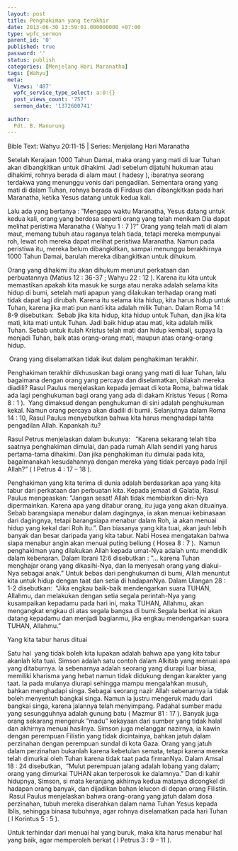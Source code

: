 ```yaml
---
layout: post
title: Penghakiman yang terakhir
date: 2013-06-30 13:59:01.000000000 +07:00
type: wpfc_sermon
parent_id: '0'
published: true
password: ''
status: publish
categories: [Menjelang Hari Maranatha]
tags: [Wahyu]
meta:
  Views: '487'
  wpfc_service_type_select: a:0:{}
  post_views_count: '757'
  sermon_date: '1372600741'
  
author:
  Pdt. B. Manurung
---
```

<p>Bible Text: Wahyu 20:11-15 | Series: Menjelang Hari Maranatha</p>
<p>Setelah Kerajaan 1000 Tahun Damai, maka orang yang mati di luar Tuhan akan dibangkitkan untuk dihakimi. Jadi sebelum dijatuhi hukuman atau dihakimi, rohnya berada di alam maut ( hadesy ), ibaratnya seorang terdakwa yang menunggu vonis dari pengadilan. Sementara orang yang mati di dalam Tuhan, rohnya berada di Firdaus dan dibangkitkan pada hari Maranatha, ketika Yesus datang untuk kedua kali.</p>
<p>Lalu ada yang bertanya : ”Mengapa waktu Maranatha, Yesus datang untuk kedua kali, orang yang berdosa seperti orang yang telah menikam Dia dapat melihat peristiwa Maranatha ( Wahyu 1 : 7 )?” Orang yang telah mati di alam maut, memang tubuh atau raganya telah tiada, tetapi mereka mempunyai roh, lewat roh mereka dapat melihat peristiwa Maranatha. Namun pada peristiwa itu, mereka belum dibangkitkan, sampai menunggu berakhirnya 1000 Tahun Damai, barulah mereka dibangkitkan untuk dihukum.</p>
<p>Orang yang dihakimi itu akan dihukum menurut perkataan dan perbuatannya (Matius 12 : 36-37 ; Wahyu 22 : 12 ). Karena itu kita untuk  memastikan apakah kita masuk ke surga atau neraka adalah selama kita hidup di bumi, setelah mati apapun yang dilakukan terhadap orang mati tidak dapat lagi dirubah. Karena itu selama kita hidup, kita harus hidup untuk Tuhan, karena jika mati pun nanti kita adalah milik Tuhan. Dalam Roma 14 : 8-9 disebutkan:  Sebab jika kita hidup, kita hidup untuk Tuhan, dan jika kita mati, kita mati untuk Tuhan. Jadi baik hidup atau mati, kita adalah milik Tuhan. Sebab untuk itulah Kristus telah mati dan hidup kembali, supaya Ia menjadi Tuhan, baik atas orang-orang mati, maupun atas orang-orang hidup.</p>
<p> Orang yang diselamatkan tidak ikut dalam penghakiman terakhir.</p>
<p>Penghakiman terakhir dikhususkan bagi orang yang mati di luar Tuhan, lalu bagaimana dengan orang yang percaya dan diselamatkan, bilakah mereka diadili? Rasul Paulus menjelaskan kepada jemaat di kota Roma, bahwa tidak ada lagi penghukuman bagi orang yang ada di dakam Kristus Yesus ( Roma 8 : 1 ).  Yang dimaksud dengan penghukuman di sini adalah penghukuman kekal. Namun orang percaya akan diadili di bumii. Selanjutnya dalam Roma 14 : 10, Rasul Paulus menyebutkan bahwa kita harus menghadapi tahta pengadilan Allah. Kapankah itu?</p>
<p>Rasul Petrus menjelaskan dalam bukunya:   ”Karena sekarang telah tiba saatnya penghakiman dimulai, dan pada rumah Allah sendiri yang harus pertama-tama dihakimi. Dan jika penghakiman itu dimulai pada kita, bagaimanakah kesudahannya dengan mereka yang tidak percaya pada Injil Allah?” ( I Petrus 4 : 17 – 18 ).</p>
<p>Penghakiman yang kita terima di dunia adalah berdasarkan apa yang kita tabur dari perkataan dan perbuatan kita. Kepada jemaat di Galatia, Rasul Paulus mengeaskan: ”Jangan sesat! Allah tidak membiarkan diri-Nya dipermainkan. Karena apa yang ditabur orang, itu juga yang akan dituainya. Sebab barangsiapa menabur dalam dagingnya, ia akan menuai kebinasaan dari dagingnya, tetapi barangsiapa menabur dalam Roh, ia akan menuai hidup yang kekal dari Roh itu.”. Dan biasanya yang kita tuai, akan jauh lebih banyak dan besar daripada yang kita tabur. Nabi Hosea mengatakan bahwa siapa menabur angin akan menuai puting beliung ( Hosea 8 : 7 ).  Namun penghakiman yang dilakukan Allah kepada umat-Nya adalah untu mendidik dalam kebenaran. Dalam Ibrani 12:6 disebutkan : ”... karena Tuhan menghajar orang yang dikasihi-Nya, dan Ia menyesah orang yang diakui-Nya sebagai anak.” Untuk bebas dari penghukuman di bumi, Allah menuntut kita untuk hidup dengan taat dan setia di hadapanNya. Dalam Ulangan 28 : 1-2 disebutkan:  "Jika engkau baik-baik mendengarkan suara TUHAN, Allahmu, dan melakukan dengan setia segala perintah-Nya yang kusampaikan kepadamu pada hari ini, maka TUHAN, Allahmu, akan mengangkat engkau di atas segala bangsa di bumi.Segala berkat ini akan datang kepadamu dan menjadi bagianmu, jika engkau mendengarkan suara TUHAN, Allahmu.”</p>
<p>Yang kita tabur harus dituai</p>
<p>Satu hal  yang tidak boleh kita lupakan adalah bahwa apa yang kita tabur akanlah kita tuai. Simson adalah satu contoh dalam Alkitab yang menuai apa yang ditaburnya. Ia sebenarnya adalah seorang yang diurapi luar biasa, memiliki kharisma yang hebat namun tidak didukung dengan karakter yang taat. Ia pada mulanya diurapi sehingga mampu mengalahkan musuh, bahkan menghadapi singa. Sebagai seorang nazir Allah sebenarnya ia tidak boleh menyentuh bangkai singa. Namun ia justru mengeruk madu dari bangkai singa, karena jalannya telah menyimpang. Padahal sumber madu yang sesungguhnya adalah gunung batu ( Mazmur 81 : 17 ). Banyak juga orang sekarang mengeruk ”madu” kekayaan dari sumber yang tidak halal dan akhirnya menuai hasilnya. Simson juga melanggar nazirnya, ia kawin dengan perempuan Filistin yang tidak dicintainya, bahkan jatuh dalam perzinahan dengan perempuan sundal di kota Gaza. Orang yang jatuh dalam perzinahan bukanlah karena kebetulan semata, tetapi karena mereka telah dimurkai oleh Tuhan karena tidak taat pada firmanNya. Dalam Amsal 18 : 24 disebutkan,  ”Mulut perempuan jalang adalah lobang yang dalam; orang yang dimurkai TUHAN akan terperosok ke dalamnya.” Dan di kahir hidupnya, Simson, si mata keranjang akhirnya kedua matanya dicongkel di hadapan orang banyak, dan dijadikan bahan lelucon di depan orang Filistin.  Rasul Paulus menjelaskan bahwa orang-orang yang jatuh dalam dosa perzinahan, tubuh mereka diserahkan dalam nama Tuhan Yesus kepada Iblis, sehingga binasa tubuhnya, agar rohnya diselamatkan pada hari Tuhan ( I Korintus 5 : 5 ).</p>
<p>Untuk terhindar dari menuai hal yang buruk, maka kita harus menabur hal yang baik, agar memperoleh berkat ( I Petrus 3 : 9 – 11 ).</p>
